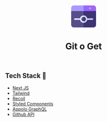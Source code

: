 <p align="center">
  <img src="/public/logo.png" align="center" width="80"/>
</p>

<div align="center">
    <h1>Git o Get</h1>
</div>

<br />

## Tech Stack 👾
- [Next JS](https://nextjs.org/)
- [Tailwind](https://tailwindcss.com/)
- [Recoil](https://recoiljs.org/)
- [Styled Components](https://styled-components.com/)
- [Appolo GraphQL](https://www.apollographql.com/)
- [Github API](https://docs.github.com/en/graphql)